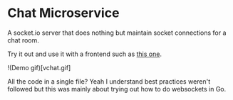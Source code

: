# Chat Microservice

A socket.io server that does nothing but maintain socket connections for a chat room.

Try it out and use it with a frontend such as [this one](https://github.com/sharmarajdaksh/chat-microservice).

!(Demo gif)[vchat.gif]

All the code in a single file? Yeah I understand best practices weren't followed but this was mainly about trying out how to do websockets in Go.
